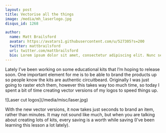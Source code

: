 ```yaml
---
layout: post
title: Vectorise all the things
image: /media/mh_laserlogo.jpg
disqus_id: 1268

author:
  name: Matt Brailsford
  avatar: https://avatars1.githubusercontent.com/u/527305?s=200
  twitter: mattbrailsford
  url: twitter.com/mattbrailsford
  bio: Lorem ipsum dolor sit amet, consectetur adipiscing elit. Nunc sed dui nec quam vestibulum semper non vel massa. Mauris vitae gravida sem. Vestibulum rutrum leo sit amet mi viverra, sit amet cursus metus consequat.
---
```


Lately I’ve been working on some educational kits that I’m hoping to release soon. One important element for me is to be able to brand the products up so people know the kits are authentic circuitbeard. Originally I was just going to raster etch them, however this takes way too much time, so today I spent a bit of time creating vector versions of my logos to speed things up.

<div class="image" markdown="1">
![Laser cut logos](/media/misc/laser.jpg)
</div>

With the new vector versions, it now takes just seconds to brand an item, rather than minutes. It may not sound like much, but when you are talking about creating lots of kits, every saving is a worth while saving (I’ve been learning this lesson a lot lately).